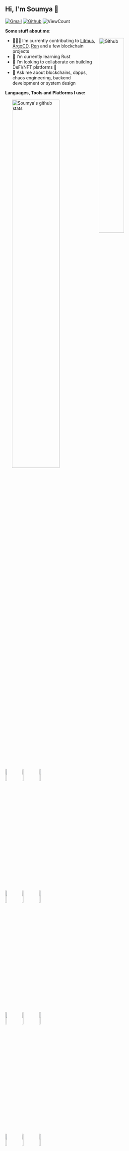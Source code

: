 <!-- Your title -->
## Hi, I'm Soumya 👋

<!-- Your badges
You can use the website to generate badges: https://shields.io/
-->

[![Gmail](https://img.shields.io/badge/-Gmail-red?style=flat&logo=Gmail&logoColor=white)](https://mail.google.com/mail/?view=cm&to=contact@gdsoumya.dev)
[![Github](https://img.shields.io/badge/-Github-000?style=flat&logo=Github&logoColor=white)](https://github.com/gdsoumya)
 <img alt="ViewCount" src="https://komarev.com/ghpvc/?username=gdsoumya" />


<!-- Talking about you -->
**Some stuff about me:**

<!-- Any image aligned to the right. Beware the width -->
<img width="40%" align="right" alt="Github" src="https://raw.githubusercontent.com/onimur/.github/master/.resources/git-header.svg" />

- 👨🏽‍💻 I’m currently contributing to [Litmus](https://github.com/litmuschaos/litmus), [ArgoCD](https://github.com/argoproj/argo-cd), [Ren](https://github.com/renproject) and a few blockchain projects
- 🌱 I’m currently learning Rust
- 👯 I’m looking to collaborate on building DeFi/NFT platforms 🤝
- 💬 Ask me about blockchains, dapps, chaos engineering, backend development or system design

**Languages, Tools and Platforms I use:** 

<p>
  <a href="https://github.com/gdsoumya">
    <img width="55%" align="right" alt="Soumya's github stats" src="https://github-readme-stats.vercel.app/api?username=gdsoumya&show_icons=true&hide_border=true&count_private=true" />
  </a>

  <img width="10%" src="https://www.vectorlogo.zone/logos/golang/golang-ar21.svg">
  <img width="10%" src="https://www.vectorlogo.zone/logos/javascript/javascript-ar21.svg">
  <img width="10%" src="https://www.vectorlogo.zone/logos/ethereum/ethereum-ar21.svg">
  <br />
  <img width="10%" src="https://brandpalettes.com/wp-content/uploads/2021/05/tezos-02.png?ezimgfmt=rs:660x234/rscb1/ng:webp/ngcb1">
  <img width="10%" src="https://www.vectorlogo.zone/logos/kubernetes/kubernetes-ar21.svg">
  <img width="10%" src="https://www.vectorlogo.zone/logos/docker/docker-ar21.svg">
  <br />
  <img width="10%" src="https://www.vectorlogo.zone/logos/graphql/graphql-ar21.svg">
  <img width="10%" src="https://www.vectorlogo.zone/logos/google_cloud/google_cloud-ar21.svg">
  <img width="10%" src="https://www.vectorlogo.zone/logos/amazon_aws/amazon_aws-ar21.svg">
  <br />
  <img width="10%" src="https://www.vectorlogo.zone/logos/git-scm/git-scm-ar21.svg">
  <img width="10%" src="https://www.vectorlogo.zone/logos/gnu_bash/gnu_bash-ar21.svg">
  <img width="10%" src="https://www.vectorlogo.zone/logos/linux/linux-ar21.svg">
</p>
